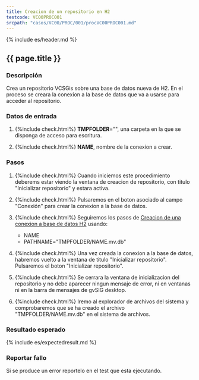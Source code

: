 ```yaml
---
title: Creacion de un repositorio en H2
testcode: VC00PROC001
srcpath: "casos/VC00/PROC/001/procVC00PROC001.md"
---
```


{% include es/header.md %}

## {{ page.title }}

### Descripción

Crea un repositorio VCSGis sobre una base de datos nueva de H2.
En el proceso se creara la conexion a la base de datos que va a usarse para acceder al repositorio.

### Datos de entrada

1. {%include check.html%} **TMPFOLDER**="<span id="TMPFOLDER" onload="document.getElementById('TMPFOLDER').innerHTML = new URLSearchParams(window.location.search).get('TMPFOLDER')"></span>", una carpeta en la que se disponga de acceso para escritura.

2. {%include check.html%} **NAME**, nombre de la conexion a crear.

### Pasos

1. {%include check.html%} Cuando iniciemos este procedimiento deberems estar viendo
   la ventana de creacion de repositorio, con titulo "Inicializar repositorio" y estara activa.

2. {%include check.html%} Pulsaremos en el boton asociado al campo "Conexión" para crear la conexion a la base de datos.

3. {%include check.html%} Seguiremos los pasos de [Creacion de una conexion a base de datos H2](../../PROC/000/procVC00PROC000.md) 
   usando: 
   * NAME 
   * PATHNAME="TMPFOLDER/NAME.mv.db"

4. {%include check.html%} Una vez creada la conexion a la base de datos, habremos vuelto a la ventana de titulo "Inicializar repositorio".
   Pulsaremos el boton "Inicializar repositorio".

5. {%include check.html%} Se cerrara la ventana de inicializacion del repositorio y no debe aparecer ningun mensaje de error, ni en
   ventanas ni en la barra de mensajes de gvSIG desktop.
   
7. {%include check.html%} Iremo al explorador de archivos del sistema y comprobaremos que se ha creado el archivo 
   "TMPFOLDER/NAME.mv.db" en el sistema de archivos.

### Resultado esperado

{% include es/expectedresult.md %}

### Reportar fallo

Si se produce un error reportelo en el test que esta ejecutando.
